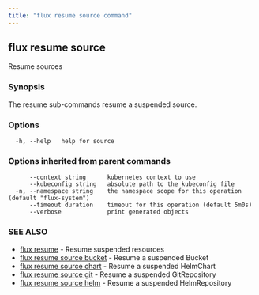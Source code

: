 ```yaml
---
title: "flux resume source command"
---
```

## flux resume source

Resume sources

### Synopsis

The resume sub-commands resume a suspended source.

### Options

```
  -h, --help   help for source
```

### Options inherited from parent commands

```
      --context string      kubernetes context to use
      --kubeconfig string   absolute path to the kubeconfig file
  -n, --namespace string    the namespace scope for this operation (default "flux-system")
      --timeout duration    timeout for this operation (default 5m0s)
      --verbose             print generated objects
```

### SEE ALSO

* [flux resume](../flux_resume/)	 - Resume suspended resources
* [flux resume source bucket](../flux_resume_source_bucket/)	 - Resume a suspended Bucket
* [flux resume source chart](../flux_resume_source_chart/)	 - Resume a suspended HelmChart
* [flux resume source git](../flux_resume_source_git/)	 - Resume a suspended GitRepository
* [flux resume source helm](../flux_resume_source_helm/)	 - Resume a suspended HelmRepository

